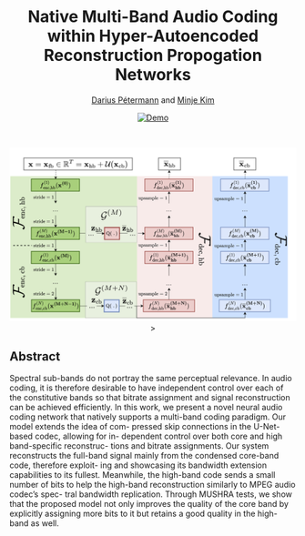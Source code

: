 <div align="center">

# Native Multi-Band Audio Coding within Hyper-Autoencoded Reconstruction Propogation Networks

[Darius Pétermann](https://www.dariuspetermann.com)  and  [Minje Kim](https://saige.sice.indiana.edu)

[![Demo](https://img.shields.io/badge/Web-Demo-blue)](https://darius522.github.io/mb-harpnet/)

<br>

<img src="docs/images/overview.png" width='1000'>>

</div>

## Abstract
Spectral sub-bands do not portray the same perceptual relevance. In audio coding, it is therefore desirable to have independent control over each of the constitutive bands so that bitrate assignment and signal reconstruction can be achieved efficiently. In this work, we present a novel neural audio coding network that natively supports a multi-band coding paradigm. Our model extends the idea of com- pressed skip connections in the U-Net-based codec, allowing for in- dependent control over both core and high band-specific reconstruc- tions and bitrate assignments. Our system reconstructs the full-band signal mainly from the condensed core-band code, therefore exploit- ing and showcasing its bandwidth extension capabilities to its fullest. Meanwhile, the high-band code sends a small number of bits to help the high-band reconstruction similarly to MPEG audio codec’s spec- tral bandwidth replication. Through MUSHRA tests, we show that the proposed model not only improves the quality of the core band by explicitly assigning more bits to it but retains a good quality in the high-band as well.

<br>

<div align="center">